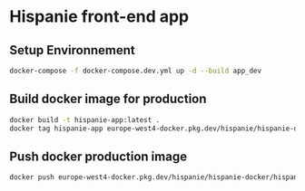 # Hispanie front-end app

## Setup Environnement 

```bash
docker-compose -f docker-compose.dev.yml up -d --build app_dev
```

## Build docker image for production

```bash
docker build -t hispanie-app:latest .
docker tag hispanie-app europe-west4-docker.pkg.dev/hispanie/hispanie-docker/hispanie-app:0.1
```

## Push docker production image

```bash
docker push europe-west4-docker.pkg.dev/hispanie/hispanie-docker/hispanie-app:0.1
```
